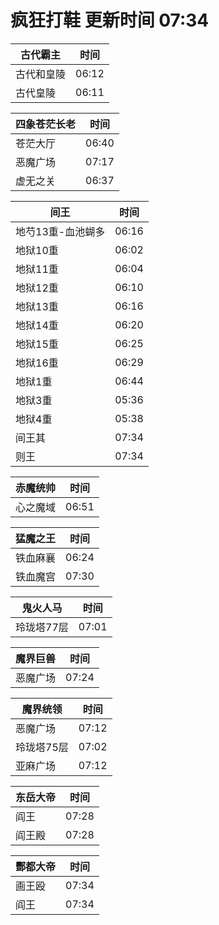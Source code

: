 # 疯狂打鞋 更新时间 07:34

| 古代霸主   | 时间    |
|--------|-------|
| 古代和皇陵 | 06:12 |
| 古代皇陵 | 06:11 |

| 四象苍茫长老   | 时间    |
|--------|-------|
| 苍茫大厅 | 06:40 |
| 恶魔广场 | 07:17 |
| 虚无之关 | 06:37 |

| 间王   | 时间    |
|--------|-------|
| 地芍13重-血池蝴多 | 06:16 |
| 地狱10重 | 06:02 |
| 地狱11重 | 06:04 |
| 地狱12重 | 06:10 |
| 地狱13重 | 06:16 |
| 地狱14重 | 06:20 |
| 地狱15重 | 06:25 |
| 地狱16重 | 06:29 |
| 地狱1重 | 06:44 |
| 地狱3重 | 05:36 |
| 地狱4重 | 05:38 |
| 间王其 | 07:34 |
| 则王 | 07:34 |

| 赤魔统帅   | 时间    |
|--------|-------|
| 心之魔域 | 06:51 |

| 猛魔之王   | 时间    |
|--------|-------|
| 铁血麻襄 | 06:24 |
| 铁血魔宫 | 07:30 |

| 鬼火人马   | 时间    |
|--------|-------|
| 玲珑塔77层 | 07:01 |

| 魔界巨兽   | 时间    |
|--------|-------|
| 恶魔广场 | 07:24 |

| 魔界统领   | 时间    |
|--------|-------|
| 恶魔广场 | 07:12 |
| 玲珑塔75层 | 07:02 |
| 亚麻广场 | 07:12 |

| 东岳大帝   | 时间    |
|--------|-------|
| 阎王 | 07:28 |
| 阎王殿 | 07:28 |

| 酆都大帝   | 时间    |
|--------|-------|
| 画王殴 | 07:34 |
| 阎王 | 07:34 |